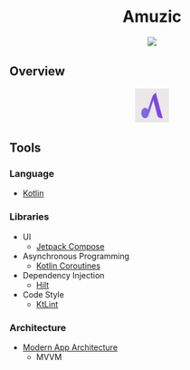 <h1 align="center">Amuzic</h1>
<p align="center">
<a href="https://github.com/ShubertMunthali/Amuzic/actions/workflows/build.yml"> 
<img src="https://github.com/ShubertMunthali/Amuzic/actions/workflows/build.yml/badge.svg">
</a>
</p>

## Overview
<p align="center">
<img src="https://github.com/ShubertMunthali/Amuzic/blob/main/app/src/main/ic_amuzic-playstore.png" width="60" height="60"/>
</p>

## Tools
### Language
* [Kotlin](https://kotlinlang.org)
### Libraries
* UI
    * [Jetpack Compose](https://developer.android.com/jetpack/compose)
* Asynchronous Programming
    * [Kotlin Coroutines](https://kotlinlang.org/docs/coroutines-guide.html)
* Dependency Injection
    * [Hilt](https://dagger.dev/hilt/)
* Code Style
    * [KtLint](https://pinterest.github.io/ktlint)
### Architecture
* [Modern App Architecture](https://developer.android.com/topic/architecture)
  - MVVM
